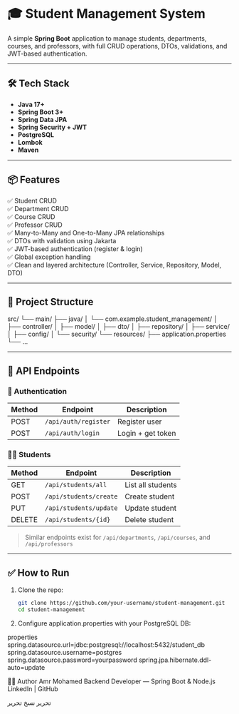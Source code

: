 # 🎓 Student Management System

A simple **Spring Boot** application to manage students, departments, courses, and professors, with full CRUD operations, DTOs, validations, and JWT-based authentication.

---

## 🛠️ Tech Stack

- **Java 17+**
- **Spring Boot 3+**
- **Spring Data JPA**
- **Spring Security + JWT**
- **PostgreSQL**
- **Lombok**
- **Maven**

---

## 📦 Features

✅ Student CRUD  
✅ Department CRUD  
✅ Course CRUD  
✅ Professor CRUD  
✅ Many-to-Many and One-to-Many JPA relationships  
✅ DTOs with validation using Jakarta  
✅ JWT-based authentication (register & login)  
✅ Global exception handling  
✅ Clean and layered architecture (Controller, Service, Repository, Model, DTO)

---

## 📁 Project Structure

src/
└── main/
├── java/
│ └── com.example.student_management/
│ ├── controller/
│ ├── model/
│ ├── dto/
│ ├── repository/
│ ├── service/
│ ├── config/
│ └── security/
└── resources/
├── application.properties
└── ...


---

## 🧪 API Endpoints

### 🔐 Authentication

| Method | Endpoint           | Description       |
|--------|--------------------|-------------------|
| POST   | `/api/auth/register` | Register user     |
| POST   | `/api/auth/login`    | Login + get token |

### 👨‍🎓 Students

| Method | Endpoint                | Description       |
|--------|-------------------------|-------------------|
| GET    | `/api/students/all`     | List all students |
| POST   | `/api/students/create`  | Create student    |
| PUT    | `/api/students/update`  | Update student    |
| DELETE | `/api/students/{id}`    | Delete student    |

> Similar endpoints exist for `/api/departments`, `/api/courses`, and `/api/professors`

---

## ✅ How to Run

1. Clone the repo:
   ```bash
   git clone https://github.com/your-username/student-management.git
   cd student-management

2. Configure application.properties with your PostgreSQL DB:

properties
spring.datasource.url=jdbc:postgresql://localhost:5432/student_db
spring.datasource.username=postgres
spring.datasource.password=yourpassword
spring.jpa.hibernate.ddl-auto=update


🧑‍💻 Author
Amr Mohamed
Backend Developer — Spring Boot & Node.js
LinkedIn | GitHub


تحرير
نسخ
تحرير
